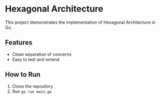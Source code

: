 # Hexagonal Architecture
This project demonstrates the implementation of Hexagonal Architecture in Go.

## Features
- Clean separation of concerns
- Easy to test and extend

## How to Run
1. Clone the repository
2. Run `go run main.go`